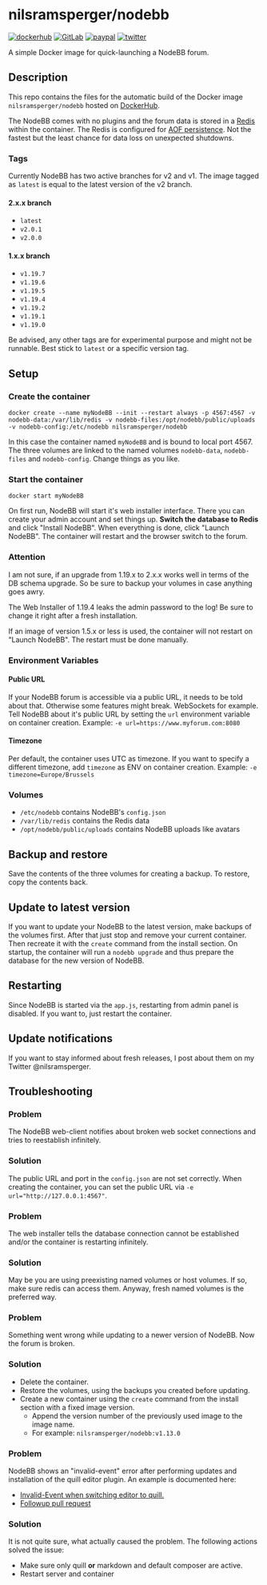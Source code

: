 # nilsramsperger/nodebb

[![dockerhub](https://img.shields.io/docker/pulls/nilsramsperger/nodebb?label=Docker%20pulls)](https://hub.docker.com/r/nilsramsperger/nodebb)
[![GitLab](https://img.shields.io/badge/Sources-GitLab-orange)](https://gitlab.com/nilsramsperger/docker-nodebb)
[![paypal](https://img.shields.io/badge/Donate-PayPal-green.svg)](https://www.paypal.me/NilsRamsperger)
[![twitter](https://img.shields.io/twitter/follow/nilsramsperger)](https://twitter.com/nilsramsperger)

A simple Docker image for quick-launching a NodeBB forum.

## Description

This repo contains the files for the automatic build of the Docker image `nilsramsperger/nodebb` hosted on [DockerHub](https://hub.docker.com/r/nilsramsperger/nodebb/).

The NodeBB comes with no plugins and the forum data is stored in a [Redis](http://redis.io) within the container.
The Redis is configured for [AOF persistence](http://redis.io/topics/persistence).
Not the fastest but the least chance for data loss on unexpected shutdowns.

### Tags

Currently NodeBB has two active branches for v2 and v1.
The image tagged as `latest` is equal to the latest version of the v2 branch.

#### 2.x.x branch

- `latest`
- `v2.0.1`
- `v2.0.0`

#### 1.x.x branch

- `v1.19.7`
- `v1.19.6`
- `v1.19.5`
- `v1.19.4`
- `v1.19.2`
- `v1.19.1`
- `v1.19.0`

Be advised, any other tags are for experimental purpose and might not be runnable.
Best stick to `latest` or a specific version tag.

## Setup

### Create the container

`docker create --name myNodeBB --init --restart always -p 4567:4567 -v nodebb-data:/var/lib/redis -v nodebb-files:/opt/nodebb/public/uploads -v nodebb-config:/etc/nodebb nilsramsperger/nodebb`

In this case the container named `myNodeBB` and is bound to local port 4567.
The three volumes are linked to the named volumes `nodebb-data`, `nodebb-files` and `nodebb-config`.
Change things as you like.

### Start the container

`docker start myNodeBB`

On first run, NodeBB will start it's web installer interface.
There you can create your admin account and set things up.
**Switch the database to Redis** and click "Install NodeBB".
When everything is done, click "Launch NodeBB".
The container will restart and the browser switch to the forum.

### Attention

I am not sure, if an upgrade from 1.19.x to 2.x.x works well in terms of the DB schema upgrade.
So be sure to backup your volumes in case anything goes awry.

The Web Installer of 1.19.4 leaks the admin password to the log!
Be sure to change it right after a fresh installation.

If an image of version 1.5.x or less is used, the container will not restart on "Launch NodeBB".
The restart must be done manually.

### Environment Variables

#### Public URL

If your NodeBB forum is accessible via a public URL, it needs to be told about that.
Otherwise some features might break.
WebSockets for example.
Tell NodeBB about it's public URL by setting the `url` environment variable on container creation.
Example: `-e url=https://www.myforum.com:8080`

#### Timezone

Per default, the container uses UTC as timezone.
If you want to specify a different timezone, add `timezone` as ENV on container creation.
Example: `-e timezone=Europe/Brussels`

### Volumes

- `/etc/nodebb` contains NodeBB's `config.json`
- `/var/lib/redis` contains the Redis data
- `/opt/nodebb/public/uploads` contains NodeBB uploads like avatars

## Backup and restore

Save the contents of the three volumes for creating a backup.
To restore, copy the contents back.

## Update to latest version

If you want to update your NodeBB to the latest version, make backups of the volumes first.
After that just stop and remove your current container.
Then recreate it with the `create` command from the install section.
On startup, the container will run a `nodebb upgrade` and thus prepare the database for the new version of NodeBB.

## Restarting

Since NodeBB is started via the `app.js`, restarting from admin panel is disabled.
If you want to, just restart the container.

## Update notifications

If you want to stay informed about fresh releases, I post about them on my Twitter @nilsramsperger.

## Troubleshooting

### Problem

The NodeBB web-client notifies about broken web socket connections and tries to reestablish infinitely.

### Solution

The public URL and port in the `config.json` are not set correctly.
When creating the container, you can set the public URL via `-e url="http://127.0.0.1:4567"`.

### Problem

The web installer tells the database connection cannot be established and/or the container is restarting infinitely.

### Solution

May be you are using preexisting named volumes or host volumes.
If so, make sure redis can access them.
Anyway, fresh named volumes is the preferred way.

### Problem

Something went wrong while updating to a newer version of NodeBB.
Now the forum is broken.

### Solution

- Delete the container.
- Restore the volumes, using the backups you created before updating.
- Create a new container using the `create` command from the install section with a fixed image version.
  - Append the version number of the previously used image to the image name.
  - For example: `nilsramsperger/nodebb:v1.13.0`

### Problem

NodeBB shows an "invalid-event" error after performing updates and installation of the quill editor plugin.
An example is documented here:

- [Invalid-Event when switching editor to quill.](https://community.nodebb.org/topic/15233/cannot-write-post-or-reply-after-1-15-1-16/4)
- [Followup pull request](https://github.com/nilsramsperger/docker-nodebb/pull/10)

### Solution

It is not quite sure, what actually caused the problem.
The following actions solved the issue:

- Make sure only quill **or** markdown and default composer are active.
- Restart server and container
